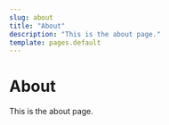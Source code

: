```yaml
---
slug: about
title: "About"
description: "This is the about page."
template: pages.default
---
```


# About 

This is the about page.